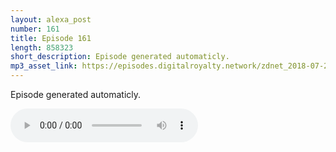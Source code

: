 ```yaml
---
layout: alexa_post
number: 161
title: Episode 161
length: 858323
short_description: Episode generated automaticly.
mp3_asset_link: https://episodes.digitalroyalty.network/zdnet_2018-07-22_01-00-08.mp3
---
```


Episode generated automaticly.

<audio controls>
    <source src="{{ page.mp3_asset_link }}" type="audio/mpeg">
</audio>